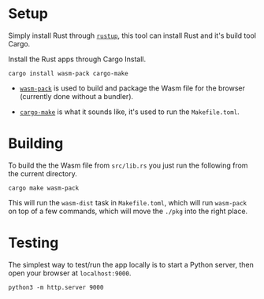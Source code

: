 # Setup

Simply install Rust through [`rustup`](https://rustup.rs/), this tool
can install Rust and it's build tool Cargo.

Install the Rust apps through Cargo Install.

```
cargo install wasm-pack cargo-make
```

- [`wasm-pack`](https://github.com/rustwasm/wasm-pack)
  is used to build and package the Wasm file for the
  browser (currently done without a bundler).

- [`cargo-make`](https://github.com/sagiegurari/cargo-make) 
  is what it sounds like, it's used to run the `Makefile.toml`.

# Building

To build the the Wasm file from `src/lib.rs` you just run the
following from the current directory.

```
cargo make wasm-pack
```

This will run the `wasm-dist` task in `Makefile.toml`, which will run
`wasm-pack` on top of a few commands, which will move the `./pkg` into
the right place.

# Testing

The simplest way to test/run the app locally is to start a Python
server, then open your browser at `localhost:9000`.

```
python3 -m http.server 9000
```
